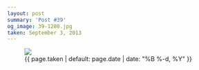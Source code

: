 ```yaml
---
layout: post
summary: 'Post #39'
og_image: 39-1280.jpg
taken: September 3, 2013
---
```


<figure class="post">
<img sizes="(min-width: 700px) 50vw, calc(100vw - 2rem)" src="{{ site.assets_url }}/39-640.jpg" srcset="{{ site.assets_url }}/39-1280.jpg 1280w, {{ site.assets_url }}/39-960.jpg 960w, {{ site.assets_url }}/39-640.jpg 640w, {{ site.assets_url }}/39-320.jpg 320w"/>
<figcaption>
<time>{{ page.taken | default: page.date | date: "%B %-d, %Y" }}</time>
</figcaption>
</figure>
